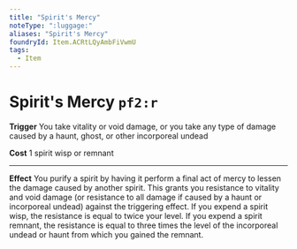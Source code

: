 ```yaml
---
title: "Spirit's Mercy"
noteType: ":luggage:"
aliases: "Spirit's Mercy"
foundryId: Item.ACRtLQyAmbFiVwmU
tags:
  - Item
---
```


# Spirit's Mercy `pf2:r`

**Trigger** You take vitality or void damage, or you take any type of damage caused by a haunt, ghost, or other incorporeal undead

**Cost** 1 spirit wisp or remnant

* * *

**Effect** You purify a spirit by having it perform a final act of mercy to lessen the damage caused by another spirit. This grants you resistance to vitality and void damage (or resistance to all damage if caused by a haunt or incorporeal undead) against the triggering effect. If you expend a spirit wisp, the resistance is equal to twice your level. If you expend a spirit remnant, the resistance is equal to three times the level of the incorporeal undead or haunt from which you gained the remnant.
